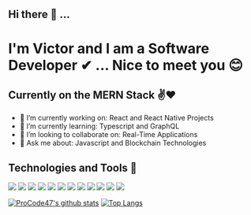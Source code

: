 ## Hi there 👋 ... 
# I'm Victor and I am a Software Developer ✔ ... Nice to meet you 😊
## Currently on the MERN Stack ✌❤

- 🔭 I’m currently working on: React and React Native Projects 
- 🌱 I’m currently learning: Typescript and GraphQL
- 👯 I’m looking to collaborate on: Real-Time Applications
- 💬 Ask me about: Javascript and Blockchain Technologies 

## Technologies and Tools 🚀
![](https://img.shields.io/badge/Language-HTML-informational?style=flat&logo=html5&logoColor=white&color=2bbc8a)
![](https://img.shields.io/badge/Language-CSS-informational?style=flat&logo=css3&logoColor=white&color=2bbc8a)
![](https://img.shields.io/badge/Language-Javascript-informational?style=flat&logo=javascript&logoColor=white&color=2bbc8a)
![](https://img.shields.io/badge/Framework-Node-informational?style=flat&logo=node.js&logoColor=white&color=2bbc8a)
![](https://img.shields.io/badge/Framework-React-informational?style=flat&logo=react&logoColor=white&color=2bbc8a)
![](https://img.shields.io/badge/Framework-Vue-informational?style=flat&logo=vue.js&logoColor=white&color=2bbc8a)
![](https://img.shields.io/badge/Code-SASS-informational?style=flat&logo=sass&logoColor=white&color=2bbc8a)
![](https://img.shields.io/badge/Database-MongoDB-informational?style=flat&logo=mongodb&logoColor=white&color=2bbc8a)
![](https://img.shields.io/badge/Editor-VSCode-informational?style=flat&logo=visualstudiocode&logoColor=white&color=2bbc8a)
![](https://img.shields.io/badge/Platform-Netlify-informational?style=flat&logo=heroku&logoColor=white&color=2bbc8a)
![](https://img.shields.io/badge/Platform-Heroku-informational?style=flat&logo=netlify&logoColor=white&color=2bbc8a)
![](https://img.shields.io/badge/Platform-Vercel-informational?style=flat&logo=vercel&logoColor=white&color=2bbc8a)







[![ProCode47's github stats](https://github-readme-stats.vercel.app/api?username=procode47)](https://github.com/anuraghazra/github-readme-stats)
[![Top Langs](https://github-readme-stats.vercel.app/api/top-langs/?username=procode47)](https://github.com/anuraghazra/github-readme-stats)
